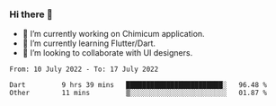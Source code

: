 ### Hi there 👋

<!--
**devcat37/devcat37** is a ✨ _special_ ✨ repository because its `README.md` (this file) appears on your GitHub profile.-->


- 🔭 I’m currently working on Chimicum application.
- 🌱 I’m currently learning Flutter/Dart.
- 👯 I’m looking to collaborate with UI designers.
<!-- - 🤔 I’m looking for help with ... -->

<!--START_SECTION:waka-->

```text
From: 10 July 2022 - To: 17 July 2022

Dart         9 hrs 39 mins   ████████████████████████░   96.48 %
Other        11 mins         ▒░░░░░░░░░░░░░░░░░░░░░░░░   01.87 %
```

<!--END_SECTION:waka-->
